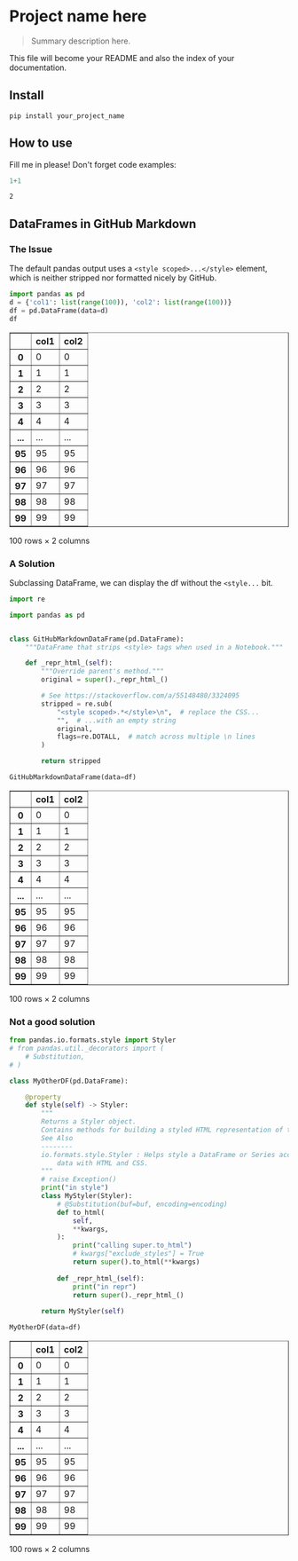 # Project name here
> Summary description here.


This file will become your README and also the index of your documentation.

## Install

`pip install your_project_name`

## How to use

Fill me in please! Don't forget code examples:

```python
1+1
```




    2



## DataFrames in GitHub Markdown

### The Issue

The default pandas output uses a `<style scoped>...</style>` element, which is neither
stripped nor formatted nicely by GitHub.

```python
import pandas as pd
d = {'col1': list(range(100)), 'col2': list(range(100))}
df = pd.DataFrame(data=d)
df
```




<div>
<style scoped>
    .dataframe tbody tr th:only-of-type {
        vertical-align: middle;
    }

    .dataframe tbody tr th {
        vertical-align: top;
    }

    .dataframe thead th {
        text-align: right;
    }
</style>
<table border="1" class="dataframe">
  <thead>
    <tr style="text-align: right;">
      <th></th>
      <th>col1</th>
      <th>col2</th>
    </tr>
  </thead>
  <tbody>
    <tr>
      <th>0</th>
      <td>0</td>
      <td>0</td>
    </tr>
    <tr>
      <th>1</th>
      <td>1</td>
      <td>1</td>
    </tr>
    <tr>
      <th>2</th>
      <td>2</td>
      <td>2</td>
    </tr>
    <tr>
      <th>3</th>
      <td>3</td>
      <td>3</td>
    </tr>
    <tr>
      <th>4</th>
      <td>4</td>
      <td>4</td>
    </tr>
    <tr>
      <th>...</th>
      <td>...</td>
      <td>...</td>
    </tr>
    <tr>
      <th>95</th>
      <td>95</td>
      <td>95</td>
    </tr>
    <tr>
      <th>96</th>
      <td>96</td>
      <td>96</td>
    </tr>
    <tr>
      <th>97</th>
      <td>97</td>
      <td>97</td>
    </tr>
    <tr>
      <th>98</th>
      <td>98</td>
      <td>98</td>
    </tr>
    <tr>
      <th>99</th>
      <td>99</td>
      <td>99</td>
    </tr>
  </tbody>
</table>
<p>100 rows × 2 columns</p>
</div>



### A Solution

Subclassing DataFrame, we can display the df without the `<style...` bit.

```python
import re

import pandas as pd


class GitHubMarkdownDataFrame(pd.DataFrame):
    """DataFrame that strips <style> tags when used in a Notebook."""

    def _repr_html_(self):
        """Override parent's method."""
        original = super()._repr_html_()

        # See https://stackoverflow.com/a/55148480/3324095
        stripped = re.sub(
            "<style scoped>.*</style>\n",  # replace the CSS...
            "",  # ...with an empty string
            original,
            flags=re.DOTALL,  # match across multiple \n lines
        )

        return stripped
```

```python
GitHubMarkdownDataFrame(data=df)
```




<div>
<table border="1" class="dataframe">
  <thead>
    <tr style="text-align: right;">
      <th></th>
      <th>col1</th>
      <th>col2</th>
    </tr>
  </thead>
  <tbody>
    <tr>
      <th>0</th>
      <td>0</td>
      <td>0</td>
    </tr>
    <tr>
      <th>1</th>
      <td>1</td>
      <td>1</td>
    </tr>
    <tr>
      <th>2</th>
      <td>2</td>
      <td>2</td>
    </tr>
    <tr>
      <th>3</th>
      <td>3</td>
      <td>3</td>
    </tr>
    <tr>
      <th>4</th>
      <td>4</td>
      <td>4</td>
    </tr>
    <tr>
      <th>...</th>
      <td>...</td>
      <td>...</td>
    </tr>
    <tr>
      <th>95</th>
      <td>95</td>
      <td>95</td>
    </tr>
    <tr>
      <th>96</th>
      <td>96</td>
      <td>96</td>
    </tr>
    <tr>
      <th>97</th>
      <td>97</td>
      <td>97</td>
    </tr>
    <tr>
      <th>98</th>
      <td>98</td>
      <td>98</td>
    </tr>
    <tr>
      <th>99</th>
      <td>99</td>
      <td>99</td>
    </tr>
  </tbody>
</table>
<p>100 rows × 2 columns</p>
</div>



### Not a good solution

```python
from pandas.io.formats.style import Styler
# from pandas.util._decorators import (
    # Substitution,
# )

class MyOtherDF(pd.DataFrame):

    @property
    def style(self) -> Styler:
        """
        Returns a Styler object.
        Contains methods for building a styled HTML representation of the DataFrame.
        See Also
        --------
        io.formats.style.Styler : Helps style a DataFrame or Series according to the
            data with HTML and CSS.
        """
        # raise Exception()
        print("in style")
        class MyStyler(Styler):
            # @Substitution(buf=buf, encoding=encoding)
            def to_html(
                self,
                **kwargs,
            ):
                print("calling super.to_html")
                # kwargs["exclude_styles"] = True
                return super().to_html(**kwargs)
            
            def _repr_html_(self):
                print("in repr")
                return super()._repr_html_()
            
        return MyStyler(self)
```

```python
MyOtherDF(data=df)
```




<div>
<style scoped>
    .dataframe tbody tr th:only-of-type {
        vertical-align: middle;
    }

    .dataframe tbody tr th {
        vertical-align: top;
    }

    .dataframe thead th {
        text-align: right;
    }
</style>
<table border="1" class="dataframe">
  <thead>
    <tr style="text-align: right;">
      <th></th>
      <th>col1</th>
      <th>col2</th>
    </tr>
  </thead>
  <tbody>
    <tr>
      <th>0</th>
      <td>0</td>
      <td>0</td>
    </tr>
    <tr>
      <th>1</th>
      <td>1</td>
      <td>1</td>
    </tr>
    <tr>
      <th>2</th>
      <td>2</td>
      <td>2</td>
    </tr>
    <tr>
      <th>3</th>
      <td>3</td>
      <td>3</td>
    </tr>
    <tr>
      <th>4</th>
      <td>4</td>
      <td>4</td>
    </tr>
    <tr>
      <th>...</th>
      <td>...</td>
      <td>...</td>
    </tr>
    <tr>
      <th>95</th>
      <td>95</td>
      <td>95</td>
    </tr>
    <tr>
      <th>96</th>
      <td>96</td>
      <td>96</td>
    </tr>
    <tr>
      <th>97</th>
      <td>97</td>
      <td>97</td>
    </tr>
    <tr>
      <th>98</th>
      <td>98</td>
      <td>98</td>
    </tr>
    <tr>
      <th>99</th>
      <td>99</td>
      <td>99</td>
    </tr>
  </tbody>
</table>
<p>100 rows × 2 columns</p>
</div>



```python


```
